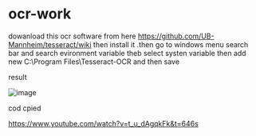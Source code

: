# ocr-work

dowanload this ocr software from here https://github.com/UB-Mannheim/tesseract/wiki
then install it .then 
go to windows menu search bar and search evironment variable theb select  systen variable then add new   C:\Program Files\Tesseract-OCR and then save 



result

![image](https://user-images.githubusercontent.com/85963109/215339994-bca3395d-3025-43fb-80af-4406f1a06f9b.png)


cod cpied

https://www.youtube.com/watch?v=t_u_dAgqkFk&t=646s

